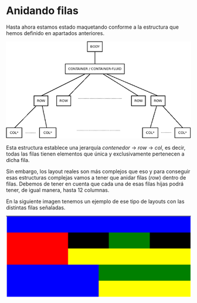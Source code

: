 
# Anidando filas

Hasta ahora estamos estado maquetando conforme a la estructura que hemos definido en apartados anteriores.

![árbol DOM en BootStrap 4](dom_tree.png)

Esta estructura establece una jerarquía *contenedor* -> *row* -> *col*, es decir, todas las filas tienen elementos que única y exclusivamente pertenecen a dicha fila.

Sin embargo, los layout reales son más complejos que eso y para conseguir esas estructuras complejas vamos a tener que anidar filas (*row*) dentro de filas. Debemos de tener en cuenta que cada una de esas filas hijas podrá tener, de igual manera, hasta 12 columnas.

En la siguiente imagen tenemos un ejemplo de ese tipo de layouts con las distintas filas señaladas.


![Layout complejo con filas anidadas](anidando.png)
